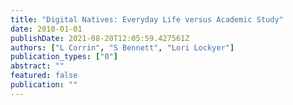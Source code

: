 ```yaml
---
title: "Digital Natives: Everyday Life versus Academic Study"
date: 2010-01-01
publishDate: 2021-08-20T12:05:59.427561Z
authors: ["L Corrin", "S Bennett", "Lori Lockyer"]
publication_types: ["0"]
abstract: ""
featured: false
publication: ""
---
```


